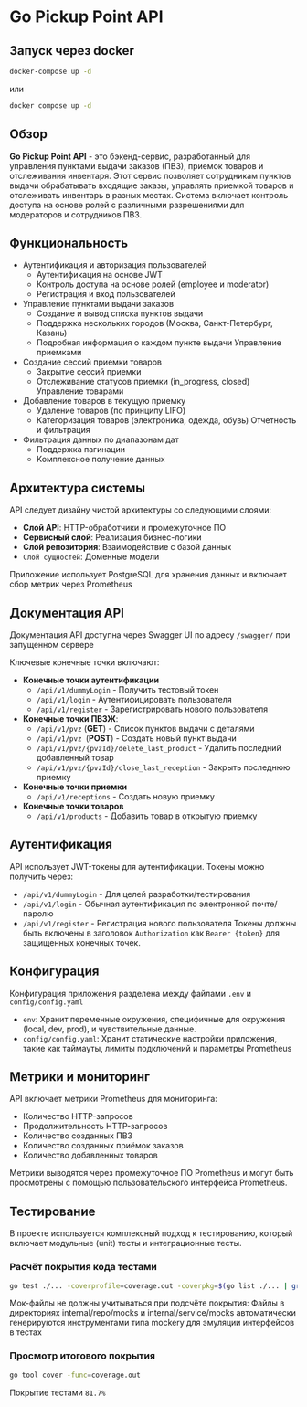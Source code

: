 # Go Pickup Point API

## Запуск через docker
```bash
docker-compose up -d
```
или
```bash
docker compose up -d
```

## Обзор
**Go Pickup Point API** - это бэкенд-сервис, разработанный для управления пунктами выдачи заказов (ПВЗ), приемок товаров и отслеживания инвентаря. Этот сервис позволяет сотрудникам пунктов выдачи обрабатывать входящие заказы, управлять приемкой товаров и отслеживать инвентарь в разных местах. Система включает контроль доступа на основе ролей с различными разрешениями для модераторов и сотрудников ПВЗ.

## Функциональность
- Аутентификация и авторизация пользователей 
  - Аутентификация на основе JWT 
  - Контроль доступа на основе ролей (employee и moderator)
  - Регистрация и вход пользователей
- Управление пунктами выдачи заказов 
  - Создание и вывод списка пунктов выдачи 
  - Поддержка нескольких городов (Москва, Санкт-Петербург, Казань)
  - Подробная информация о каждом пункте выдачи
    Управление приемками
- Создание сессий приемки товаров
  - Закрытие сессий приемки 
  - Отслеживание статусов приемки (in_progress, closed)
    Управление товарами
- Добавление товаров в текущую приемку 
  - Удаление товаров (по принципу LIFO)
  - Категоризация товаров (электроника, одежда, обувь)
    Отчетность и фильтрация
- Фильтрация данных по диапазонам дат 
  - Поддержка пагинации 
  - Комплексное получение данных

## Архитектура системы
API следует дизайну чистой архитектуры со следующими слоями:
- **Слой API**: HTTP-обработчики и промежуточное ПО
- **Сервисный слой**: Реализация бизнес-логики 
- **Слой репозитория**: Взаимодействие с базой данных
- `Слой сущностей`: Доменные модели

Приложение использует PostgreSQL для хранения данных и включает сбор метрик через Prometheus

## Документация API
Документация API доступна через Swagger UI по адресу `/swagger/` при запущенном сервере

Ключевые конечные точки включают:
- **Конечные точки аутентификации**
  - `/api/v1/dummyLogin` - Получить тестовый токен 
  - `/api/v1/login` - Аутентифицировать пользователя 
  - `/api/v1/register` - Зарегистрировать нового пользователя
- **Конечные точки ПВЗЖ**:
  - `/api/v1/pvz` (**GET**) - Список пунктов выдачи с деталями 
  - `/api/v1/pvz `(**POST**) - Создать новый пункт выдачи 
  - `/api/v1/pvz/{pvzId}/delete_last_product` - Удалить последний добавленный товар 
  - `/api/v1/pvz/{pvzId}/close_last_reception` - Закрыть последнюю приемку
- **Конечные точки приемки**
  - `/api/v1/receptions` - Создать новую приемку 
- **Конечные точки товаров**
  - `/api/v1/products` - Добавить товар в открытую приемку

## Аутентификация
API использует JWT-токены для аутентификации. Токены можно получить через:
- `/api/v1/dummyLogin` - Для целей разработки/тестирования 
- `/api/v1/login` - Обычная аутентификация по электронной почте/паролю 
- `/api/v1/register` - Регистрация нового пользователя
Токены должны быть включены в заголовок `Authorization` как `Bearer {token}` для защищенных конечных точек.

## Конфигурация
Конфигурация приложения разделена между файлами `.env` и `config/config.yaml`
- `env`: Хранит переменные окружения, специфичные для окружения (local, dev, prod), и чувствительные данные.
- `config/config.yaml`: Хранит статические настройки приложения, такие как таймауты, лимиты подключений и параметры Prometheus

## Метрики и мониторинг
API включает метрики Prometheus для мониторинга:
- Количество HTTP-запросов 
- Продолжительность HTTP-запросов
- Количество созданных ПВЗ
- Количество созданных приёмок заказов
- Количество добавленных товаров

Метрики выводятся через промежуточное ПО Prometheus и могут быть просмотрены с помощью пользовательского интерфейса Prometheus.


## Тестирование
В проекте используется комплексный подход к тестированию, который включает модульные (unit) тесты и интеграционные тесты.

### Расчёт покрытия кода тестами
```bash
go test ./... -coverprofile=coverage.out -coverpkg=$(go list ./... | grep -v "/mocks/" | tr '\n' ',')
```
Мок-файлы не должны учитываться при подсчёте покрытия: Файлы в директориях internal/repo/mocks и internal/service/mocks автоматически генерируются инструментами типа mockery для эмуляции интерфейсов в тестах
### Просмотр итогового покрытия
```bash
go tool cover -func=coverage.out
```
Покрытие тестами `81.7%`